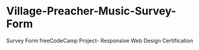 # Village-Preacher-Music-Survey-Form
Survey Form freeCodeCamp Project- Responsive Web Design Certification
